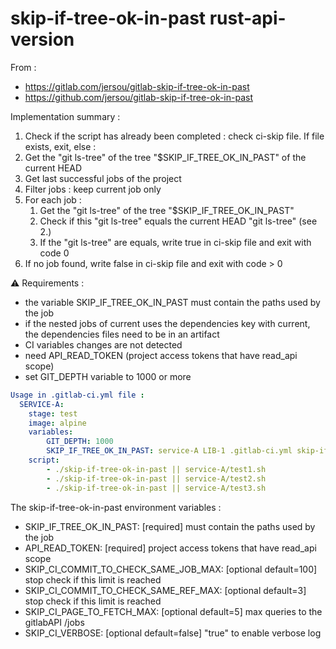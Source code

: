 # skip-if-tree-ok-in-past rust-api-version

From :
* https://gitlab.com/jersou/gitlab-skip-if-tree-ok-in-past
* https://github.com/jersou/gitlab-skip-if-tree-ok-in-past

Implementation summary :
1. Check if the script has already been completed : check ci-skip file. If file exists, exit, else :
2. Get the "git ls-tree" of the tree "$SKIP_IF_TREE_OK_IN_PAST" of the current HEAD
3. Get last successful jobs of the project
4. Filter jobs : keep current job only
5. For each job :
    1. Get the "git ls-tree" of the tree "$SKIP_IF_TREE_OK_IN_PAST"
    2. Check if this "git ls-tree" equals the current HEAD "git ls-tree" (see 2.)
    3. If the "git ls-tree" are equals, write true in ci-skip file and exit with code 0
6. If no job found, write false in ci-skip file and exit with code > 0

⚠️  Requirements :
   - the variable SKIP_IF_TREE_OK_IN_PAST must contain the paths used by the job
   - if the nested jobs of current uses the dependencies key with current, the dependencies files need to be in an artifact
   - CI variables changes are not detected
   - need API_READ_TOKEN (project access tokens that have read_api scope)
   - set GIT_DEPTH variable to 1000 or more

```yaml
Usage in .gitlab-ci.yml file :
  SERVICE-A:
    stage: test
    image: alpine
    variables:
        GIT_DEPTH: 1000
        SKIP_IF_TREE_OK_IN_PAST: service-A LIB-1 .gitlab-ci.yml skip-if-tree-ok-in-past
    script:
        - ./skip-if-tree-ok-in-past || service-A/test1.sh
        - ./skip-if-tree-ok-in-past || service-A/test2.sh
        - ./skip-if-tree-ok-in-past || service-A/test3.sh
```

The skip-if-tree-ok-in-past environment variables :
- SKIP_IF_TREE_OK_IN_PAST: [required]  must contain the paths used by the job
- API_READ_TOKEN: [required] project access tokens that have read_api scope
- SKIP_CI_COMMIT_TO_CHECK_SAME_JOB_MAX: [optional default=100] stop check if this limit is reached
- SKIP_CI_COMMIT_TO_CHECK_SAME_REF_MAX: [optional default=3] stop check if this limit is reached
- SKIP_CI_PAGE_TO_FETCH_MAX: [optional default=5] max queries to the gitlabAPI /jobs
- SKIP_CI_VERBOSE: [optional default=false] "true" to enable verbose log
